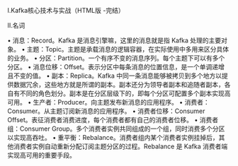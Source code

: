 



I.Kafka核心技术与实战（HTML版 -完结）



II.名词


• 消息：Record。Kafka 是消息引擎嘛，这里的消息就是指 Kafka 处理的主要对象。
• 主题：Topic。主题是承载消息的逻辑容器，在实际使用中多用来区分具体的业务。
• 分区：Partition。一个有序不变的消息序列。每个主题下可以有多个分区。
• 消息位移：Offset。表示分区中每条消息的位置信息，是一个单调递增且不变的值。
• 副本：Replica。Kafka 中同一条消息能够被拷贝到多个地方以提供数据冗余，这些地方就是所谓的副本。副本还分为领导者副本和追随者副本，各自有不同的角色划分。副本是在分区层级下的，即每个分区可配置多个副本实现高可用。
• 生产者：Producer。向主题发布新消息的应用程序。
• 消费者：Consumer。从主题订阅新消息的应用程序。
• 消费者位移：Consumer Offset。表征消费者消费进度，每个消费者都有自己的消费者位移。
• 消费者组：Consumer Group。多个消费者实例共同组成的一个组，同时消费多个分区以实现高吞吐。
• 重平衡：Rebalance。消费者组内某个消费者实例挂掉后，其他消费者实例自动重新分配订阅主题分区的过程。Rebalance 是 Kafka 消费者端实现高可用的重要手段。 




















